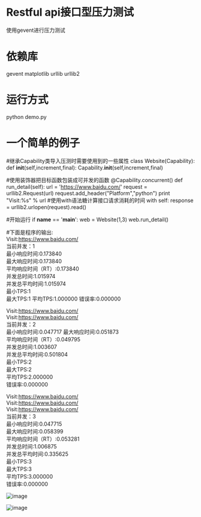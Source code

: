 Restful api接口型压力测试
====
使用gevent进行压力测试


依赖库
====
gevent
matplotlib
urllib
urllib2

运行方式
====
python demo.py


一个简单的例子
====

#继承Capability类导入压测时需要使用到的一些属性
class Website(Capability):
    def __init__(self,increment,final):
        Capability.__init__(self,increment,final)



#使用装饰器把目标函数包装成可并发的函数
    @Capability.concurrent()
    def run_detail(self):
        url = 'https://www.baidu.com/'
        request = urllib2.Request(url)
        request.add_header("Platform","python")
        print "Visit:%s" % url
#使用with语法糖计算接口请求消耗的时间
        with self:
            response = urllib2.urlopen(request).read()

#开始运行
if __name__ == '__main__':
    web = Website(1,3)
    web.run_detail()


#下面是程序的输出:  
Visit:https://www.baidu.com/  
当前并发：1  
最小响应时间:0.173840  
最大响应时间:0.173840  
平均响应时间（RT）:0.173840  
并发总时间:1.015974  
并发总平均时间:1.015974  
最小TPS:1  
最大TPS:1 
平均TPS:1.000000
错误率:0.000000

Visit:https://www.baidu.com/  
Visit:https://www.baidu.com/  
当前并发：2  
最小响应时间:0.047717 
最大响应时间:0.051873  
平均响应时间（RT）:0.049795  
并发总时间:1.003607  
并发总平均时间:0.501804  
最小TPS:2  
最大TPS:2  
平均TPS:2.000000  
错误率:0.000000  

Visit:https://www.baidu.com/  
Visit:https://www.baidu.com/  
Visit:https://www.baidu.com/  
当前并发：3  
最小响应时间:0.047715  
最大响应时间:0.058399  
平均响应时间（RT）:0.053281  
并发总时间:1.006875  
并发总平均时间:0.335625  
最小TPS:3  
最大TPS:3  
平均TPS:3.000000  
错误率:0.000000  

![image](https://github.com/leoche666/Web-Pressure-test/blob/master/img-folder/image1.png)

![image](https://github.com/leoche666/Web-Pressure-test/blob/master/img-folder/image2.png)
